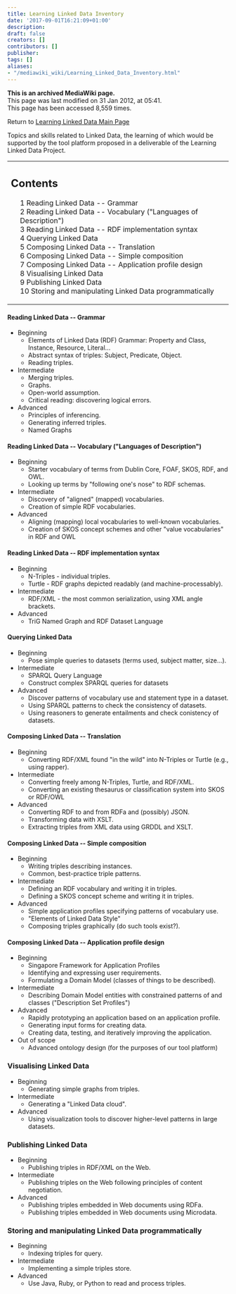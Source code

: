 ```yaml
---
title: Learning Linked Data Inventory
date: '2017-09-01T16:21:09+01:00'
description: 
draft: false
creators: []
contributors: []
publisher: 
tags: []
aliases:
- "/mediawiki_wiki/Learning_Linked_Data_Inventory.html"
---
```


 **This is an archived MediaWiki page.**  
This page was last modified on 31 Jan 2012, at 05:41.  
This page has been accessed 8,559 times.

Return to [Learning Linked Data Main Page](/mediawiki_wiki/Learning_Linked_Data.md)

Topics and skills related to Linked Data, the learning of which would be supported by the tool platform proposed in a deliverable of the Learning Linked Data Project.

<table id="toc" class="toc">
  <tr>
    <td>
      <div id="toctitle">
        <h2>Contents</h2>
      </div>
      <ul>
        <li class="toclevel-1 tocsection-1"><a href="#Reading_Linked_Data_--_Grammar"><span class="tocnumber">1</span> <span class="toctext">Reading Linked Data -- Grammar</span></a></li>
        <li class="toclevel-1 tocsection-2"><a href="#Reading_Linked_Data_--_Vocabulary_.28.22Languages_of_Description.22.29"><span class="tocnumber">2</span> <span class="toctext">Reading Linked Data -- Vocabulary ("Languages of Description")</span></a></li>
        <li class="toclevel-1 tocsection-3"><a href="#Reading_Linked_Data_--_RDF_implementation_syntax"><span class="tocnumber">3</span> <span class="toctext">Reading Linked Data -- RDF implementation syntax</span></a></li>
        <li class="toclevel-1 tocsection-4"><a href="#Querying_Linked_Data"><span class="tocnumber">4</span> <span class="toctext">Querying Linked Data</span></a></li>
        <li class="toclevel-1 tocsection-5"><a href="#Composing_Linked_Data_--_Translation"><span class="tocnumber">5</span> <span class="toctext">Composing Linked Data -- Translation</span></a></li>
        <li class="toclevel-1 tocsection-6"><a href="#Composing_Linked_Data_--_Simple_composition"><span class="tocnumber">6</span> <span class="toctext">Composing Linked Data -- Simple composition</span></a></li>
        <li class="toclevel-1 tocsection-7"><a href="#Composing_Linked_Data_--_Application_profile_design"><span class="tocnumber">7</span> <span class="toctext">Composing Linked Data -- Application profile design</span></a></li>
        <li class="toclevel-1 tocsection-8"><a href="#Visualising_Linked_Data"><span class="tocnumber">8</span> <span class="toctext">Visualising Linked Data</span></a></li>
        <li class="toclevel-1 tocsection-9"><a href="#Publishing_Linked_Data"><span class="tocnumber">9</span> <span class="toctext">Publishing Linked Data</span></a></li>
        <li class="toclevel-1 tocsection-10"><a href="#Storing_and_manipulating_Linked_Data_programmatically"><span class="tocnumber">10</span> <span class="toctext">Storing and manipulating Linked Data programmatically</span></a></li>
      </ul>
    </td>
  </tr>
</table>

#### Reading Linked Data -- Grammar 

- Beginning
  - Elements of Linked Data (RDF) Grammar: Property and Class, Instance, Resource, Literal...
  - Abstract syntax of triples: Subject, Predicate, Object.
  - Reading triples.
- Intermediate
  - Merging triples.
  - Graphs.
  - Open-world assumption.
  - Critical reading: discovering logical errors.
- Advanced
  - Principles of inferencing.
  - Generating inferred triples.
  - Named Graphs

#### Reading Linked Data -- Vocabulary ("Languages of Description") 

- Beginning
  - Starter vocabulary of terms from Dublin Core, FOAF, SKOS, RDF, and OWL.
  - Looking up terms by "following one's nose" to RDF schemas.
- Intermediate
  - Discovery of "aligned" (mapped) vocabularies.
  - Creation of simple RDF vocabularies.
- Advanced
  - Aligning (mapping) local vocabularies to well-known vocabularies.
  - Creation of SKOS concept schemes and other "value vocabularies" in RDF and OWL

#### Reading Linked Data -- RDF implementation syntax 

- Beginning
  - N-Triples - individual triples.
  - Turtle - RDF graphs depicted readably (and machine-processably).
- Intermediate
  - RDF/XML - the most common serialization, using XML angle brackets.
- Advanced
  - TriG Named Graph and RDF Dataset Language

#### Querying Linked Data 

- Beginning
  - Pose simple queries to datasets (terms used, subject matter, size...).
- Intermediate
  - SPARQL Query Language
  - Construct complex SPARQL queries for datasets
- Advanced
  - Discover patterns of vocabulary use and statement type in a dataset.
  - Using SPARQL patterns to check the consistency of datasets.
  - Using reasoners to generate entailments and check conistency of datasets.

#### Composing Linked Data -- Translation 

- Beginning
  - Converting RDF/XML found "in the wild" into N-Triples or Turtle (e.g., using rapper).
- Intermediate
  - Converting freely among N-Triples, Turtle, and RDF/XML.
  - Converting an existing thesaurus or classification system into SKOS or RDF/OWL
- Advanced
  - Converting RDF to and from RDFa and (possibly) JSON.
  - Transforming data with XSLT.
  - Extracting triples from XML data using GRDDL and XSLT.

#### Composing Linked Data -- Simple composition 

- Beginning
  - Writing triples describing instances.
  - Common, best-practice triple patterns.
- Intermediate
  - Defining an RDF vocabulary and writing it in triples.
  - Defining a SKOS concept scheme and writing it in triples.
- Advanced
  - Simple application profiles specifying patterns of vocabulary use.
  - "Elements of Linked Data Style"
  - Composing triples graphically (do such tools exist?).

#### Composing Linked Data -- Application profile design 

- Beginning
  - Singapore Framework for Application Profiles
  - Identifying and expressing user requirements.
  - Formulating a Domain Model (classes of things to be described).
- Intermediate
  - Describing Domain Model entities with constrained patterns of and classes ("Description Set Profiles")
- Advanced
  - Rapidly prototyping an application based on an application profile.
  - Generating input forms for creating data.
  - Creating data, testing, and iteratively improving the application.
- Out of scope
  - Advanced ontology design (for the purposes of our tool platform)

### Visualising Linked Data 

- Beginning
  - Generating simple graphs from triples.
- Intermediate
  - Generating a "Linked Data cloud".
- Advanced
  - Using visualization tools to discover higher-level patterns in large datasets.

### Publishing Linked Data 

- Beginning
  - Publishing triples in RDF/XML on the Web.
- Intermediate
  - Publishing triples on the Web following principles of content negotiation.
- Advanced
  - Publishing triples embedded in Web documents using RDFa.
  - Publishing triples embedded in Web documents using Microdata.

### Storing and manipulating Linked Data programmatically 

- Beginning
  - Indexing triples for query.
- Intermediate
  - Implementing a simple triples store.
- Advanced
  - Use Java, Ruby, or Python to read and process triples.

